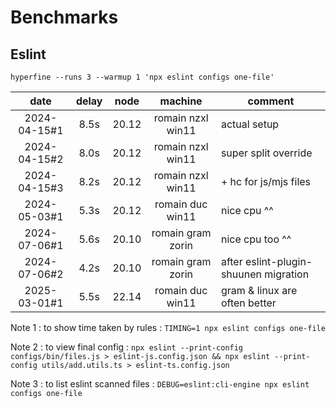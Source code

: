 # Benchmarks

## Eslint

`hyperfine --runs 3 --warmup 1 'npx eslint configs one-file'`

|     date     | delay | node  |      machine      | comment                               |
| :----------: | :---: | :---: | :---------------: | ------------------------------------- |
| 2024-04-15#1 | 8.5s  | 20.12 | romain nzxl win11 | actual setup                          |
| 2024-04-15#2 | 8.0s  | 20.12 | romain nzxl win11 | super split override                  |
| 2024-04-15#3 | 8.2s  | 20.12 | romain nzxl win11 | + hc for js/mjs files                 |
| 2024-05-03#1 | 5.3s  | 20.12 | romain duc win11  | nice cpu ^^                           |
| 2024-07-06#1 | 5.6s  | 20.10 | romain gram zorin | nice cpu too ^^                       |
| 2024-07-06#2 | 4.2s  | 20.10 | romain gram zorin | after eslint-plugin-shuunen migration |
| 2025-03-01#1 | 5.5s  | 22.14 | romain duc win11  | gram & linux are often better         |

Note 1 : to show time taken by rules : `TIMING=1 npx eslint configs one-file`

Note 2 : to view final config : `npx eslint --print-config configs/bin/files.js > eslint-js.config.json && npx eslint --print-config utils/add.utils.ts > eslint-ts.config.json`

Note 3 : to list eslint scanned files : `DEBUG=eslint:cli-engine npx eslint configs one-file`
